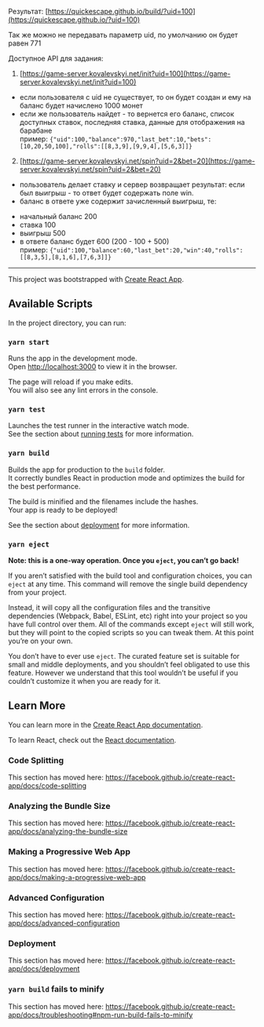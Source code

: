 Результат: [https://quickescape.github.io/build/?uid=100](https://quickescape.github.io/?uid=100)

Так же можно не передавать параметр uid, по умолчанию он будет равен 771

Доступное API для задания:

1. [https://game-server.kovalevskyi.net/init?uid=100](https://game-server.kovalevskyi.net/init?uid=100)

- если пользователя с uid не существует, то он будет создан и ему на баланс будет начислено 1000 монет
- если же пользователь найдет - то вернется его баланс, список доступных ставок, последняя ставка, данные для отображения на барабане  
  пример: `{"uid":100,"balance":970,"last_bet":10,"bets":[10,20,50,100],"rolls":[[8,3,9],[9,9,4],[5,6,3]]}`

2.  [https://game-server.kovalevskyi.net/spin?uid=2&bet=20](https://game-server.kovalevskyi.net/spin?uid=2&bet=20)

- пользователь делает ставку и сервер возвращает результат: если был выигрыш - то ответ будет содержать поле win.
- баланс в ответе уже содержит зачисленный выигрыш, те:

* начальный баланс 200
* ставка 100
* выигрыш 500
* в ответе баланс будет 600 (200 - 100 + 500)  
  пример: `{"uid":100,"balance":60,"last_bet":20,"win":40,"rolls":[[8,3,5],[8,1,6],[7,6,3]]}`

***

This project was bootstrapped with [Create React App](https://github.com/facebook/create-react-app).

## Available Scripts

In the project directory, you can run:

### `yarn start`

Runs the app in the development mode.<br />
Open [http://localhost:3000](http://localhost:3000) to view it in the browser.

The page will reload if you make edits.<br />
You will also see any lint errors in the console.

### `yarn test`

Launches the test runner in the interactive watch mode.<br />
See the section about [running tests](https://facebook.github.io/create-react-app/docs/running-tests) for more information.

### `yarn build`

Builds the app for production to the `build` folder.<br />
It correctly bundles React in production mode and optimizes the build for the best performance.

The build is minified and the filenames include the hashes.<br />
Your app is ready to be deployed!

See the section about [deployment](https://facebook.github.io/create-react-app/docs/deployment) for more information.

### `yarn eject`

**Note: this is a one-way operation. Once you `eject`, you can’t go back!**

If you aren’t satisfied with the build tool and configuration choices, you can `eject` at any time. This command will remove the single build dependency from your project.

Instead, it will copy all the configuration files and the transitive dependencies (Webpack, Babel, ESLint, etc) right into your project so you have full control over them. All of the commands except `eject` will still work, but they will point to the copied scripts so you can tweak them. At this point you’re on your own.

You don’t have to ever use `eject`. The curated feature set is suitable for small and middle deployments, and you shouldn’t feel obligated to use this feature. However we understand that this tool wouldn’t be useful if you couldn’t customize it when you are ready for it.

## Learn More

You can learn more in the [Create React App documentation](https://facebook.github.io/create-react-app/docs/getting-started).

To learn React, check out the [React documentation](https://reactjs.org/).

### Code Splitting

This section has moved here: https://facebook.github.io/create-react-app/docs/code-splitting

### Analyzing the Bundle Size

This section has moved here: https://facebook.github.io/create-react-app/docs/analyzing-the-bundle-size

### Making a Progressive Web App

This section has moved here: https://facebook.github.io/create-react-app/docs/making-a-progressive-web-app

### Advanced Configuration

This section has moved here: https://facebook.github.io/create-react-app/docs/advanced-configuration

### Deployment

This section has moved here: https://facebook.github.io/create-react-app/docs/deployment

### `yarn build` fails to minify

This section has moved here: https://facebook.github.io/create-react-app/docs/troubleshooting#npm-run-build-fails-to-minify
